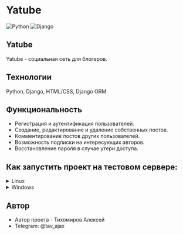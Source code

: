 # Yatube

![Python](https://img.shields.io/badge/python-3670A0?style=for-the-badge&logo=python&logoColor=ffdd54)
![Django](https://img.shields.io/badge/django-%23092E20.svg?style=for-the-badge&logo=django&logoColor=white)

## Yatube
Yatube - социальная сеть для блогеров. 

## Технологии
Python, Django, HTML/CSS, Django ORM

## Функциональность
- Регистрация и аутентификация пользователей.
- Создание, редактирование и удаление собственных постов.
- Комментирование постов других пользователей.
- Возможность подписки на интересующих авторов.
- Восстановление пароля в случае утери доступа.

## Как запустить проект на тестовом сервере:
<details><summary> Linux </summary>

Клонировать репозиторий, перейти в директорию с проектом.

Cоздать и активировать виртуальное окружение:

```
python3 -m venv venv
```

```
source venv/bin/activate
```

Установить зависимости из файла requirements.txt:

```
python3 -m pip install --upgrade pip
```

```
pip install -r requirements.txt
```

Выполнить миграции:

```
python3 yatube/manage.py migrate
```

Запустить проект:

```
python3 yatube/manage.py runserver
```
Сайт будет доступен по адресу:
```
http://127.0.0.1:8000/
```
</details>

<details><summary> Windows </summary>

Клонировать репозиторий, перейти в директорию с проектом.

Cоздать и активировать виртуальное окружение:

```
python -m venv venv
```

```
source venv/Scripts/activate
```

Установить зависимости из файла requirements.txt:

```
python -m pip install --upgrade pip
```

```
pip install -r requirements.txt
```

Выполнить миграции:

```
python yatube/manage.py migrate
```

Запустить проект:

```
python yatube/manage.py runserver
```
Сайт будет доступен по адресу:
```
http://127.0.0.1:8000/
```
</details>

## Автор
- Автор проета - Тихомиров Алексей
- Telegram: @tav_ajax
